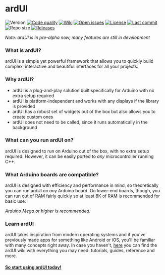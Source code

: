 # ardUI

![Version](https://img.shields.io/badge/ardUI-pre--alpha-red?style=flat-square)
[![Code quality](https://img.shields.io/codefactor/grade/github/MStefan99/ardUI/master?style=flat-square)](https://www.codefactor.io/repository/github/mstefan99/ardui)
[![Wiki](https://img.shields.io/badge/ardUI-wiki-brightgreen?style=flat-square)](https://github.com/MStefan99/ardUI/wiki)
[![Open issues](https://img.shields.io/github/issues/MStefan99/ardUI?style=flat-square)](https://github.com/MStefan99/ardUI/issues)
[![License](https://img.shields.io/badge/license-GPL--3.0-brightgreen?style=flat-square)](https://www.gnu.org/licenses/gpl-3.0.en.html)
[![Last commit](https://img.shields.io/github/last-commit/MStefan99/ardUI?style=flat-square)](https://github.com/MStefan99/ardUI/commits)
![Repo size](https://img.shields.io/github/repo-size/mstefan99/ardui?style=flat-square)
[![Releases](https://img.shields.io/github/downloads/MStefan99/ardUI/total?style=flat-square)](https://github.com/MStefan99/ardUI/releases)

_Note: ardUI is in pre-alpha now, many features are still in development_

### What is ardUI?
ardUI is a simple yet powerful framework that allows you to quickly build complex, interactive and beautiful interfaces
for all your projects.

### Why ardUI?
- ardUI is a plug-and-play solution built specifically for Arduino with no extra setup required
- ardUI is platform-independent and works with any displays if the library is provided
- ardUI has a robust set of widgets out of the box but also allows you to create custom ones
- ardUI does not need to be called, since it runs automatically in the background

### What can you run ardUI on?
ardUI is designed to run on Arduino out of the box, with no extra setup required. However, it can be easily ported to
_any_ microcontroller running C++.

### What Arduino boards are compatible?
ardUI is designed with efficiency and performance in mind, so theoretically you can run ardUI on _any_ Arduino board.
On lower-end boards, though, you can run out of RAM fairly quickly so at least 8K of RAM is recommended for basic use.

_Arduino Mega or higher is recommended._

### Learn ardUI
ardUI takes inspiration from modern operating systems and if you've previously made apps for something like Android or
iOS, you'll be familiar with many concepts right away. In case you haven't, [here](https://github.com/MStefan99/ardUI/wiki)
you can find the ardUI wiki with everything you may need: tutorials, guides, reference and more.


#### [So start using ardUI today!](https://github.com/MStefan99/ardUI/releases)
